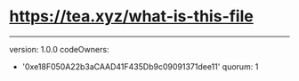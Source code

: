 # https://tea.xyz/what-is-this-file
---
version: 1.0.0
codeOwners:
  - '0xe18F050A22b3aCAAD41F435Db9c09091371dee11'
quorum: 1
